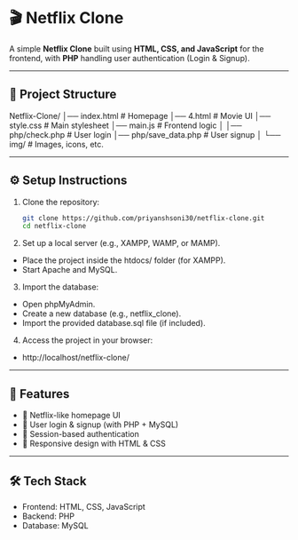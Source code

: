 # 🎬 Netflix Clone

A simple **Netflix Clone** built using **HTML, CSS, and JavaScript** for the frontend, with **PHP** handling user authentication (Login & Signup).

---

## 📂 Project Structure
Netflix-Clone/
│── index.html # Homepage 
│── 4.html  # Movie UI
│── style.css # Main stylesheet
│── main.js # Frontend logic
│
│── php/check.php # User login
│── php/save_data.php # User signup
│
└── img/ # Images, icons, etc.

---

## ⚙️ Setup Instructions

1. Clone the repository:
   ```bash
   git clone https://github.com/priyanshsoni30/netflix-clone.git
   cd netflix-clone
   ```
2. Set up a local server (e.g., XAMPP, WAMP, or MAMP).

  - Place the project inside the htdocs/ folder (for XAMPP).<br/>
  - Start Apache and MySQL.

3. Import the database:

  - Open phpMyAdmin.<br/>
  - Create a new database (e.g., netflix_clone).<br/>
  - Import the provided database.sql file (if included).

4. Access the project in your browser:

  - http://localhost/netflix-clone/

---

## 🔑 Features
- 🎥 Netflix-like homepage UI<br/>
- 🔐 User login & signup (with PHP + MySQL)<br/>
- 👤 Session-based authentication<br/>
- 📱 Responsive design with HTML & CSS<br/>

---

## 🛠️ Tech Stack
  - Frontend: HTML, CSS, JavaScript<br/>
  - Backend: PHP<br/>
  - Database: MySQL
